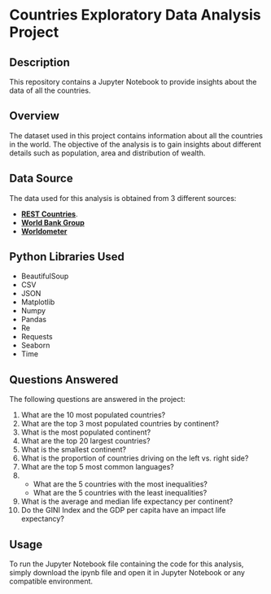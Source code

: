 # Countries Exploratory Data Analysis Project

## Description

This repository contains a Jupyter Notebook to provide insights about the data of all the countries.

## Overview
The dataset used in this project contains information about all the countries in the world.
The objective of the analysis is to gain insights about different details such as population, area and distribution of wealth.

## Data Source

The data used for this analysis is obtained from 3 different sources:

- [**REST Countries**](https://restcountries.com/).
- [**World Bank Group**](https://datacatalog.worldbank.org/search/dataset/0038130)
- [**Worldometer**](https://www.worldometers.info/demographics/life-expectancy/)

## Python Libraries Used

- BeautifulSoup
- CSV
- JSON
- Matplotlib
- Numpy
- Pandas
- Re
- Requests
- Seaborn
- Time

## Questions Answered

The following questions are answered in the project:

1. What are the 10 most populated countries?
2. What are the top 3 most populated countries by continent?
3. What is the most populated continent?
4. What are the top 20 largest countries?
5. What is the smallest continent?
6. What is the proportion of countries driving on the left vs. right side?
7. What are the top 5 most common languages?
8. - What are the 5 countries with the most inequalities?
   - What are the 5 countries with the least inequalities? 
9. What is the average and median life expectancy per continent?
10. Do the GINI Index and the GDP per capita have an impact life expectancy?

## Usage

To run the Jupyter Notebook file containing the code for this analysis, simply download the ipynb file and open it in Jupyter Notebook or any compatible environment.
